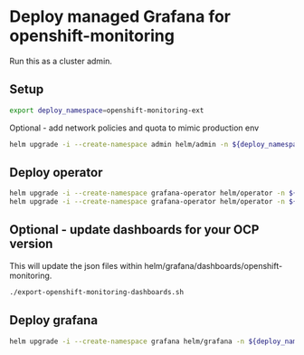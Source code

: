 # Deploy managed Grafana for openshift-monitoring

Run this as a cluster admin.

## Setup

```sh
export deploy_namespace=openshift-monitoring-ext
```

Optional - add network policies and quota to mimic production env

```sh
helm upgrade -i --create-namespace admin helm/admin -n ${deploy_namespace}
```

## Deploy operator

```sh
helm upgrade -i --create-namespace grafana-operator helm/operator -n ${deploy_namespace}
helm upgrade -i --create-namespace grafana-operator helm/operator -n ${deploy_namespace} --set grafana_operator.installPlanApproval="Manual"
```

## Optional - update dashboards for your OCP version

This will update the json files within helm/grafana/dashboards/openshift-monitoring.

```sh
./export-openshift-monitoring-dashboards.sh
```

## Deploy grafana

```sh
helm upgrade -i --create-namespace grafana helm/grafana -n ${deploy_namespace} --set grafana.datasources.prometheus.openshift_monitoring.password=$(oc extract secret/grafana-datasources -n openshift-monitoring --keys=prometheus.yaml --to=- | grep -zoP '"basicAuthPassword":\s*"\K[^\s,]*(?=\s*",)')
```
